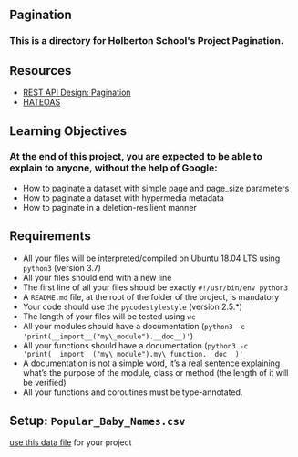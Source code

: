 
## Pagination
### This is a directory for Holberton School's Project **Pagination**.

## Resources
- [REST API Design: Pagination](https://www.moesif.com/blog/technical/api-design/REST-API-Design-Filtering-Sorting-and-Pagination/#pagination)
- [HATEOAS](https://en.wikipedia.org/wiki/HATEOAS)

## Learning Objectives
### At the end of this project, you are expected to be able to explain to anyone, without the help of Google:
- How to paginate a dataset with simple page and page\_size parameters
- How to paginate a dataset with hypermedia metadata
- How to paginate in a deletion-resilient manner

## Requirements
- All your files will be interpreted/compiled on Ubuntu 18.04 LTS using `python3` (version 3.7)
- All your files should end with a new line
- The first line of all your files should be exactly `#!/usr/bin/env python3`
- A `README.md` file, at the root of the folder of the project, is mandatory
- Your code should use the `pycodestylestyle` (version 2.5.\*)
- The length of your files will be tested using `wc`
- All your modules should have a documentation (`python3 -c 'print(__import__("my\_module").__doc__)'`)
- All your functions should have a documentation (`python3 -c 'print(__import__("my\_module").my\_function.__doc__)'`
- A documentation is not a simple word, it’s a real sentence explaining what’s the purpose of the module, class or method (the length of it will be verified)
- All your functions and coroutines must be type-annotated.

## Setup: `Popular_Baby_Names.csv`
[use this data file](https://s3.eu-west-3.amazonaws.com/hbtn.intranet/uploads/misc/2020/5/7d3576d97e7560ae85135cc214ffe2b3412c51d7.csv?X-Amz-Algorithm=AWS4-HMAC-SHA256&X-Amz-Credential=AKIA4MYA5JM5DUTZGMZG%2F20240203%2Feu-west-3%2Fs3%2Faws4_request&X-Amz-Date=20240203T204049Z&X-Amz-Expires=86400&X-Amz-SignedHeaders=host&X-Amz-Signature=52af6cd6774c7527a7c033044c27d173785e4530d6b2a7edc675c51424346a83) for your project
